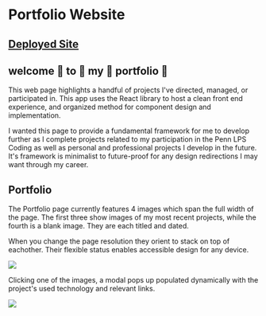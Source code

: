 # Portfolio Website

## [Deployed Site](https://clairevita.herokuapp.com/)

## welcome 🎲 to 🎲 my 🎲 portfolio 🎲

This web page highlights a handful of projects I've directed, managed, or participated in. This app uses the React library to host a clean front end experience, and organized method for component design and implementation. 

I wanted this page to provide a fundamental framework for me to develop further as I complete projects related to my participation in the Penn LPS Coding as well as personal and professional projects I develop in the future. It's framework is minimalist to future-proof for any design redirections I may want through my career.

## Portfolio

The Portfolio page currently features 4 images which span the full width of the page. The first three show images of my most recent projects, while the fourth is a blank image. They are each titled and dated.

When you change the page resolution they orient to stack on top of eachother. Their flexible status enables accessible design for any device.

![](https://i.imgur.com/OHdn1HY.png)

Clicking one of the images, a modal pops up populated dynamically with the project's used technology and relevant links.

![](https://i.imgur.com/OHdn1HY.png)

